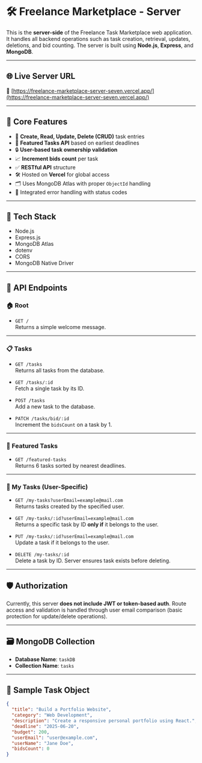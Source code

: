 # 🛠️ Freelance Marketplace - Server

This is the **server-side** of the Freelance Task Marketplace web application. It handles all backend operations such as task creation, retrieval, updates, deletions, and bid counting. The server is built using **Node.js**, **Express**, and **MongoDB**.

---

## 🌐 Live Server URL

🔗 [https://freelance-marketplace-server-seven.vercel.app/](https://freelance-marketplace-server-seven.vercel.app/)

---

## 📌 Core Features

- 🔧 **Create, Read, Update, Delete (CRUD)** task entries
- 📅 **Featured Tasks API** based on earliest deadlines
- 🔒 **User-based task ownership validation**
- 📈 **Increment bids count** per task
- ✅ **RESTful API** structure
- 🛠️ Hosted on **Vercel** for global access
- 🗂️ Uses MongoDB Atlas with proper `ObjectId` handling
- 🧪 Integrated error handling with status codes

---

## 🔌 Tech Stack

- Node.js
- Express.js
- MongoDB Atlas
- dotenv
- CORS
- MongoDB Native Driver

---

## 📂 API Endpoints

### 🏠 Root

- `GET /`  
  Returns a simple welcome message.

---

### 📋 Tasks

- `GET /tasks`  
  Returns all tasks from the database.

- `GET /tasks/:id`  
  Fetch a single task by its ID.

- `POST /tasks`  
  Add a new task to the database.

- `PATCH /tasks/bid/:id`  
  Increment the `bidsCount` on a task by 1.

---

### 🌟 Featured Tasks

- `GET /featured-tasks`  
  Returns 6 tasks sorted by nearest deadlines.

---

### 🙋 My Tasks (User-Specific)

- `GET /my-tasks?userEmail=example@mail.com`  
  Returns tasks created by the specified user.

- `GET /my-tasks/:id?userEmail=example@mail.com`  
  Returns a specific task by ID **only if** it belongs to the user.

- `PUT /my-tasks/:id?userEmail=example@mail.com`  
  Update a task if it belongs to the user.

- `DELETE /my-tasks/:id`  
  Delete a task by ID. Server ensures task exists before deleting.

---

## 🛡️ Authorization

Currently, this server **does not include JWT or token-based auth**. Route access and validation is handled through user email comparison (basic protection for update/delete operations).

---

## 🗃️ MongoDB Collection

- **Database Name**: `taskDB`
- **Collection Name**: `tasks`

---

## 🧪 Sample Task Object

```json
{
  "title": "Build a Portfolio Website",
  "category": "Web Development",
  "description": "Create a responsive personal portfolio using React.",
  "deadline": "2025-06-20",
  "budget": 200,
  "userEmail": "user@example.com",
  "userName": "Jane Doe",
  "bidsCount": 0
}
```
